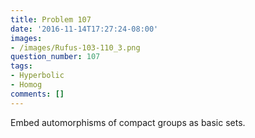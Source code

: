 ```yaml
---
title: Problem 107
date: '2016-11-14T17:27:24-08:00'
images:
- /images/Rufus-103-110_3.png
question_number: 107
tags:
- Hyperbolic
- Homog
comments: []
---
```

Embed automorphisms of compact groups as basic sets.

